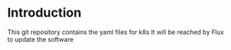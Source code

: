 # Introduction 
This git repository contains the yaml files for k8s
It will be reached by Flux to update the software 